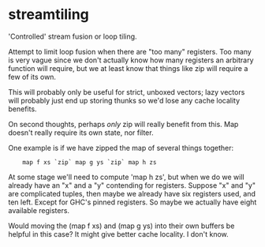streamtiling
============

'Controlled' stream fusion or loop tiling.

Attempt to limit loop fusion when there are "too many" registers.
Too many is very vague since we don't actually know how many registers an arbitrary function will require,
but we at least know that things like zip will require a few of its own.

This will probably only be useful for strict, unboxed vectors; lazy vectors will probably just end up storing thunks
so we'd lose any cache locality benefits.

On second thoughts, perhaps *only* zip will really benefit from this. Map doesn't really require its own state, nor filter.

One example is if we have zipped the map of several things together:

        map f xs `zip` map g ys `zip` map h zs

At some stage we'll need to compute 'map h zs', but when we do we will already have an "x" and a "y" contending for registers.
Suppose "x" and "y" are complicated tuples, then maybe we already have six registers used, and ten left.
Except for GHC's pinned registers. So maybe we actually have eight available registers.

Would moving the (map f xs) and (map g ys) into their own buffers be helpful in this case? It might give better cache locality.
I don't know.
